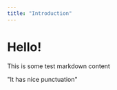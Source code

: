 ```yaml
---
title: "Introduction"
---
```


# Hello! 

This is some test markdown content 

"It has nice punctuation"